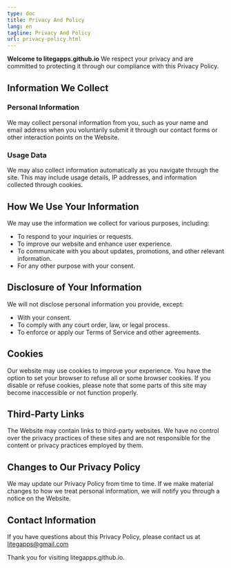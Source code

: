 ```yaml
---
type: doc
title: Privacy And Policy
lang: en
tagline: Privacy And Policy
url: privacy-policy.html
---
```



**Welcome to litegapps.github.io**
We respect your privacy and are committed to protecting it through our compliance with this Privacy Policy.

## Information We Collect
### Personal Information
We may collect personal information from you, such as your name and email address when you voluntarily
submit it through our contact forms or other interaction points on the Website.

### Usage Data
We may also collect information automatically as you navigate through the site. This may include usage
details, IP addresses, and information collected through cookies.

## How We Use Your Information
We may use the information we collect for various purposes, including:

- To respond to your inquiries or requests.
- To improve our website and enhance user experience.
- To communicate with you about updates, promotions, and other relevant information.
- For any other purpose with your consent.

## Disclosure of Your Information
We will not disclose personal information you provide, except:

- With your consent.
- To comply with any court order, law, or legal process.
- To enforce or apply our Terms of Service and other agreements.

## Cookies
Our website may use cookies to improve your experience. You have the option to set your browser to refuse
all or some browser cookies. If you disable or refuse cookies, please note that some parts of this site
may become inaccessible or not function properly.

## Third-Party Links
The Website may contain links to third-party websites. We have no control over the privacy practices of
these sites and are not responsible for the content or privacy practices employed by them.

## Changes to Our Privacy Policy
We may update our Privacy Policy from time to time. If we make material changes to how we treat personal
information, we will notify you through a notice on the Website.
    
## Contact Information
If you have questions about this Privacy Policy, please contact us at litegapps@gmail.com

Thank you for visiting litegapps.github.io.
    